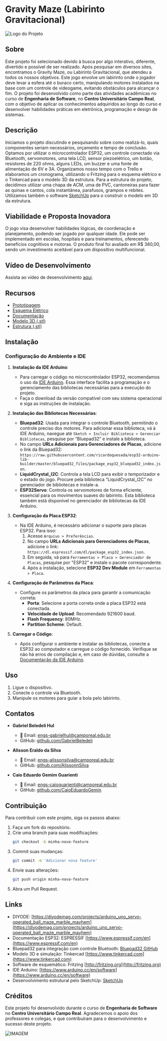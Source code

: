 # Gravity Maze (Labirinto Gravitacional)
![Logo do Projeto](resources/logo.png)

## Sobre
Este projeto foi selecionado devido à busca por algo interativo, diferente, divertido e possível de ser realizado. Após pesquisar em diversos sites, encontramos o Gravity Maze, ou Labirinto Gravitacional, que atendeu a todos os nossos objetivos. Este jogo envolve um labirinto onde o jogador deve levar a esfera até o buraco certo, manipulando motores instalados na base com um controle de videogame, evitando obstáculos para alcançar o fim.
O projeto foi desenvolvido como parte das atividades acadêmicas no curso de **Engenharia de Software**, no **Centro Universitário Campo Real**, com o objetivo de aplicar os conhecimentos adquiridos ao longo do curso e desenvolver habilidades práticas em eletrônica, programação e design de sistemas.

## Descrição
Iniciamos o projeto discutindo e pesquisando sobre como realizá-lo, quais componentes seriam necessários, orçamento e tempo de conclusão. Optamos por utilizar o microcontrolador ESP32, um controle conectado via Bluetooth, servomotores, uma tela LCD, sensor piezoelétrico, um botão, resistores de 220 ohms, alguns LEDs, um buzzer e uma fonte de alimentação de 6V e 3A. Organizamos nosso tempo com o Trello e elaboramos um cronograma, utilizando o Fritzing para o esquema elétrico e o Tinkercad para o modelo 3D da estrutura. Para a estrutura do projeto, decidimos utilizar uma chapa de ACM, uma de PVC, cantoneiras para fazer as quinas e cantos, cola instantânea, parafusos, grampos e rebites. Utilizamos também o software [SketchUp](https://www.sketchup.com/) para o construir o modelo em 3D da estrutura.

## Viabilidade e Proposta Inovadora
O jogo visa desenvolver habilidades lógicas, de coordenação e planejamento, podendo ser jogado por qualquer idade. Ele pode ser implementado em escolas, hospitais e para treinamentos, oferecendo benefícios cognitivos e motoras. O produto final foi avaliado em R$ 380,00, sendo um investimento aceitável para um dispositivo multifuncional.

## Vídeo de Desenvolvimento
Assista ao vídeo de desenvolvimento [aqui](https://youtu.be/dS7PiPDWwpY?si=ALZ4Q6fVcRGnhFJ2).

## Recursos
- [Prototipagem](resources/Prototipagem.png)
- [Esquema Elétrico](resources/Esquema_Eletrico.png)
- [Documentação](resources/Gravity_Maze.pdf)
- [Modelo 3D (.stl)](resources/Labirinto3D.stl)
- [Estrutura (.stl)](resources/GravityMazeEstrutura.stl)
  
## Instalação

### Configuração do Ambiente e IDE

1. **Instalação da IDE Arduino**:
   - Para carregar o código no microcontrolador ESP32, recomendamos o uso da [IDE Arduino](https://www.arduino.cc/en/software). Essa interface facilita a programação e o gerenciamento das bibliotecas necessárias para a execução do projeto.
   - Faça o download da versão compatível com seu sistema operacional e siga as instruções de instalação.

2. **Instalação das Bibliotecas Necessárias**:
   - **Bluepad32**: Usada para integrar o controle Bluetooth, permitindo o controle preciso dos motores. Para adicionar essa biblioteca, vá à IDE Arduino, navegue até `Sketch > Incluir Biblioteca > Gerenciar Bibliotecas`, pesquise por “Bluepad32” e instale a biblioteca.
   -  No campo **URLs Adicionais para Gerenciadores de Placas**, adicione o link da Bluepad32: `https://raw.githubusercontent.com/ricardoquesada/esp32-arduino-lib-builder/master/bluepad32_files/package_esp32_bluepad32_index.json`.
   - **LiquidCrystal_I2C**: Controla a tela LCD para exibir o temporizador e o estado do jogo. Procure pela biblioteca “LiquidCrystal_I2C” no gerenciador de bibliotecas e instale-a.
   - **ESP32Servo**: Controla os servomotores de forma eficiente, essencial para os movimentos suaves do labirinto. Esta biblioteca também está disponível no gerenciador de bibliotecas da IDE Arduino.
  
3. **Configuração da Placa ESP32**:
   - Na IDE Arduino, é necessário adicionar o suporte para placas ESP32. Para isso:
     1. Acesse `Arquivo > Preferências`.
     2. No campo **URLs Adicionais para Gerenciadores de Placas**, adicione o link: `https://dl.espressif.com/dl/package_esp32_index.json`.
     3. Em seguida, vá para `Ferramentas > Placa > Gerenciador de Placas`, pesquise por "ESP32" e instale o pacote correspondente.
     4. Após a instalação, selecione **ESP32 Dev Module** em `Ferramentas > Placa`.

4. **Configuração de Parâmetros da Placa**:
   - Configure os parâmetros da placa para garantir a comunicação correta:
     - **Porta**: Selecione a porta correta onde a placa ESP32 está conectada.
     - **Velocidade de Upload**: Recomendado 921600 baud.
     - **Flash Frequency**: 80MHz.
     - **Partition Scheme**: Default.

5. **Carregar o Código**:
   - Após configurar o ambiente e instalar as bibliotecas, conecte a ESP32 ao computador e carregue o código fornecido. Verifique se não há erros de compilação e, em caso de dúvidas, consulte a [Documentação da IDE Arduino](https://www.arduino.cc/reference/en/).

## Uso
1. Ligue o dispositivo.
2. Conecte o controle via Bluetooth.
3. Manipule os motores para guiar a bola pelo labirinto.

## Contatos
- **Gabriel Beledeli Hul**  
   - 📧 Email: [engs-gabrielhul@camporeal.edu.br](mailto:engs-gabrielhul@camporeal.edu.br)  
   - GitHub: [github.com/GabrielBeledeli](https://github.com/GabrielBeledeli)

- **Alisson Eraldo da Silva** 
   - 📧 Email: [engs-alissonsilva@camporeal.edu.br](mailto:engs-alissonsilva@camporeal.edu.br)  
   - GitHub: [github.com/AlissonnSilva](https://github.com/AlissonnSilva)

- **Caio Eduardo Gemim Guarienti**  
   - 📧 Email: [engs-caioguarienti@camporeal.edu.br](mailto:engs-caioguarienti@camporeal.edu.br)  
   - GitHub: [github.com/CaioEduardoGemin](https://github.com/CaioEduardoGemin)

## Contribuição
Para contribuir com este projeto, siga os passos abaixo:
1. Faça um fork do repositório.
2. Crie uma branch para suas modificações:
    ```bash
    git checkout -b minha-nova-feature
    ```
3. Commit suas mudanças:
    ```bash
    git commit -m 'Adicionar nova feature'
    ```
4. Envie suas alterações:
    ```bash
    git push origin minha-nova-feature
    ```
5. Abra um Pull Request.

## Links
- DIYODE: [https://diyodemag.com/projects/arduino_uno_servo-operated_ball_maze_marble_mayhem](https://diyodemag.com/projects/arduino_uno_servo-operated_ball_maze_marble_mayhem)
- Documentação ESP32: ESPRESSIF [https://www.espressif.com/en](https://www.espressif.com/en)
- Bluepad32 para integração com controle Bluetooth: [Bluepad32 GitHub](https://github.com/ricardoquesada/bluepad32)
- Modelo 3D e simulação: Tinkercad [https://www.tinkercad.com](https://www.tinkercad.com)
- Software de esquemático: Fritzing [http://fritzing.org](http://fritzing.org)
- IDE Arduino: [https://www.arduino.cc/en/software](https://www.arduino.cc/en/software)
- Desenvolvimento estrutural pelo SketchUp: [SketchUp](https://www.sketchup.com/)

## Créditos
Este projeto foi desenvolvido durante o curso de **Engenharia de Software** no **Centro Universitário Campo Real**. Agradecemos o apoio dos professores e colegas, e que contribuíram para o desenvolvimento e sucesso deste projeto.

![IMAGEM](resources/imagem.jpeg)
